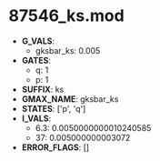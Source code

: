 # 87546_ks.mod

- **G_VALS**:
  - gksbar_ks: 0.005
- **GATES**:
  - q: 1
  - p: 1
- **SUFFIX**: ks
- **GMAX_NAME**: gksbar_ks
- **STATES**: ['p', 'q']
- **I_VALS**:
  - 6.3: 0.0050000000010240585
  - 37: 0.005000000003072
- **ERROR_FLAGS**: []
